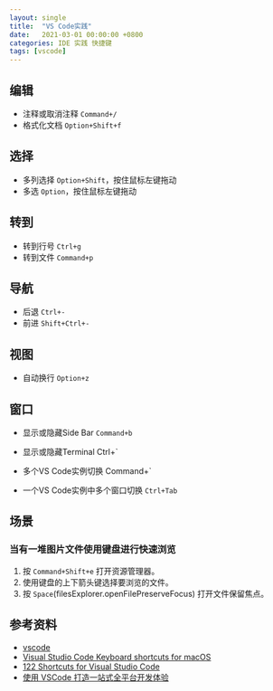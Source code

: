 ```yaml
---
layout: single
title:  "VS Code实践"
date:   2021-03-01 00:00:00 +0800
categories: IDE 实践 快捷键
tags: [vscode]
---
```


## 编辑
* 注释或取消注释 ```Command+/```
* 格式化文档 ```Option+Shift+f```

## 选择
* 多列选择 ```Option+Shift```，按住鼠标左键拖动
* 多选 ```Option```，按住鼠标左键拖动

## 转到
* 转到行号 ```Ctrl+g```
* 转到文件 ```Command+p```

## 导航
* 后退 ```Ctrl+-```
* 前进 ```Shift+Ctrl+-```

## 视图
* 自动换行 ```Option+z```

## 窗口
* 显示或隐藏Side Bar ```Command+b```
* 显示或隐藏Terminal Ctrl+`

* 多个VS Code实例切换 Command+`
* 一个VS Code实例中多个窗口切换 ```Ctrl+Tab```

## 场景
### 当有一堆图片文件使用键盘进行快速浏览
1. 按 ```Command+Shift+e``` 打开资源管理器。
2. 使用键盘的上下箭头键选择要浏览的文件。
3. 按 ```Space```(filesExplorer.openFilePreserveFocus) 打开文件保留焦点。

## 参考资料
* [vscode](https://github.com/microsoft/vscode)
* [Visual Studio Code Keyboard shortcuts for macOS](https://code.visualstudio.com/shortcuts/keyboard-shortcuts-macos.pdf)
* [122 Shortcuts for Visual Studio Code](https://shortcutworld.com/VSCode/win/Visual-Studio-Code_Shortcuts)
* [使用 VSCode 打造一站式全平台开发体验](https://www.zhihu.com/search?type=content&q=vscode%20files.watcherExclude)
